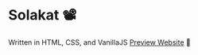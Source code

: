 # Solakat 📽️

Written in HTML, CSS, and VanillaJS
[Preview Website](https://https://solakat.netlify.app/) 🔗
